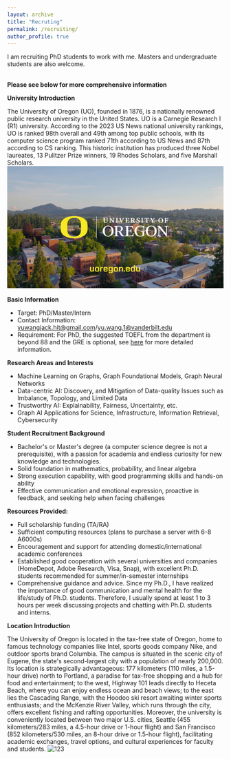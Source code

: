 ```yaml
---
layout: archive
title: "Recruting"
permalink: /recruiting/
author_profile: true
---
```

I am recruiting PhD students to work with me. Masters and undergraduate students are also welcome.

<br>**Please see below for more comprehensive information**

**University Introduction**

The University of Oregon (UO), founded in 1876, is a nationally renowned public research university in the United States. UO is a Carnegie Research I (R1) university. According to the 2023 US News national university rankings, UO is ranked 98th overall and 49th among top public schools, with its computer science program ranked 71th according to US News and 87th according to CS ranking.  This historic institution has produced three Nobel laureates, 13 Pulitzer Prize winners, 19 Rhodes Scholars, and five Marshall Scholars.
![123](../images/uo.png)

**Basic Information**
- Target: PhD/Master/Intern
- Contact Information: yuwangjack.hit@gmail.com/yu.wang.1@vanderbilt.edu
- Requirement: For PhD, the suggested TOEFL from the department is beyond 88 and the GRE is optional, see [here](https://scds.uoregon.edu/cs/graduate-programs/phd) for more detailed information.

**Research Areas and Interests**
- Machine Learning on Graphs, Graph Foundational Models, Graph Neural Networks
- Data-centric AI: Discovery, and Mitigation of Data-quality Issues such as Imbalance, Topology, and Limited Data
- Trustworthy AI: Explainability, Fairness, Uncertainty, etc.
- Graph AI Applications for Science, Infrastructure, Information Retrieval, Cybersecurity

**Student Recruitment Background**
- Bachelor's or Master's degree (a computer science degree is not a prerequisite), with a passion for academia and endless curiosity for new knowledge and technologies.
- Solid foundation in mathematics, probability, and linear algebra
- Strong execution capability, with good programming skills and hands-on ability
- Effective communication and emotional expression, proactive in feedback, and seeking help when facing challenges

**Resources Provided:**
- Full scholarship funding (TA/RA)
- Sufficient computing resources (plans to purchase a server with 6-8 A6000s)
- Encouragement and support for attending domestic/international academic conferences
- Established good cooperation with several universities and companies (HomeDepot, Adobe Research, Visa, Snap), with excellent Ph.D. students recommended for summer/in-semester internships
- Comprehensive guidance and advice. Since my Ph.D., I have realized the importance of good communication and mental health for the life/study of Ph.D. students. Therefore, I usually spend at least 1 to 3 hours per week discussing projects and chatting with Ph.D. students and interns.

**Location Introduction**

The University of Oregon is located in the tax-free state of Oregon, home to famous technology companies like Intel, sports goods company Nike, and outdoor sports brand Columbia. The campus is situated in the scenic city of Eugene, the state's second-largest city with a population of nearly 200,000. Its location is strategically advantageous: 177 kilometers (110 miles, a 1.5-hour drive) north to Portland, a paradise for tax-free shopping and a hub for food and entertainment; to the west, Highway 101 leads directly to Heceta Beach, where you can enjoy endless ocean and beach views; to the east lies the Cascading Range, with the Hoodoo ski resort awaiting winter sports enthusiasts; and the McKenzie River Valley, which runs through the city, offers excellent fishing and rafting opportunities. Moreover, the university is conveniently located between two major U.S. cities, Seattle (455 kilometers/283 miles, a 4.5-hour drive or 1-hour flight) and San Francisco (852 kilometers/530 miles, an 8-hour drive or 1.5-hour flight), facilitating academic exchanges, travel options, and cultural experiences for faculty and students.
![123](../images/eugene.png)


